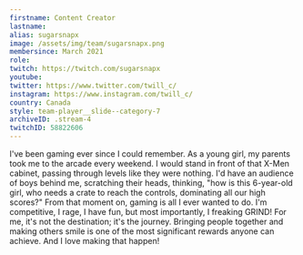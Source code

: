 ```yaml
---
firstname: Content Creator
lastname: 
alias: sugarsnapx
image: /assets/img/team/sugarsnapx.png
membersince: March 2021
role:
twitch: https://twitch.com/sugarsnapx
youtube:
twitter: https://www.twitter.com/twill_c/
instagram: https://www.instagram.com/twill_c/
country: Canada
style: team-player__slide--category-7
archiveID: .stream-4
twitchID: 58822606 
---
```

I've been gaming ever since I could remember. As a young girl, my parents took me to the arcade every weekend. I would stand in front of that X-Men cabinet, passing through levels like they were nothing. I'd have an audience of boys behind me, scratching their heads, thinking, "how is this 6-year-old girl, who needs a crate to reach the controls, dominating all our high scores?" From that moment on, gaming is all I ever wanted to do. I'm competitive, I rage, I have fun, but most importantly, I freaking GRIND! For me, it's not the destination; it's the journey. Bringing people together and making others smile is one of the most significant rewards anyone can achieve. And I love making that happen! 